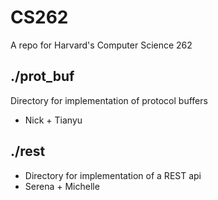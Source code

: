 # CS262
A repo for Harvard's Computer Science 262

## ./prot_buf
Directory for implementation of protocol buffers
- Nick + Tianyu

## ./rest
- Directory for implementation of a REST api
- Serena + Michelle
